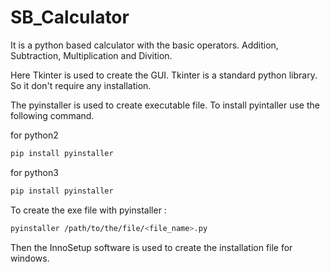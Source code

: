 # SB_Calculator

It is a python based calculator with the basic operators. Addition, Subtraction, Multiplication and Divition.

Here Tkinter is used to create the GUI. Tkinter is a standard python library. So it don't require any installation.

The pyinstaller is used to create executable file. To install pyintaller use the following command.

for python2
```bash
pip install pyinstaller
```

for python3
```bash
pip install pyinstaller
```

To create the exe file with pyinstaller :
```bash
pyinstaller /path/to/the/file/<file_name>.py
```

Then the InnoSetup software is used to create the installation file for windows.